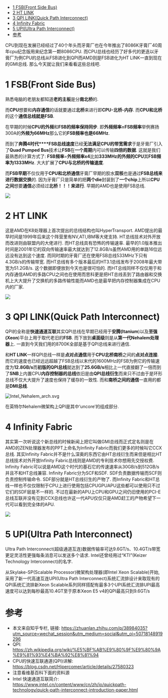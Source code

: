 
<!-- @import "[TOC]" {cmd="toc" depthFrom=1 depthTo=6 orderedList=false} -->

<!-- code_chunk_output -->

* [1 FSB(Front Side Bus)](#1-fsbfront-side-bus)
* [2 HT LINK](#2-ht-link)
* [3 QPI LINK(Quick Path Interconnect)](#3-qpi-linkquick-path-interconnect)
* [4 Infinity Fabric](#4-infinity-fabric)
* [5 UPI(Ultra Path Interconnect)](#5-upiultra-path-interconnect)
* [参考](#参考)

<!-- /code_chunk_output -->

CPU到现在发展已经经过了40个年头而牙膏厂也在今年推出了8086K牙膏厂40周年cpu纪念版用来纪念第一颗8086CPU. 而CPU总线也经历了好多代的更迭以牙膏厂为例CPU的总线从FSB进化到QPI而AMD则是FSB进化为HT LINK一直到现在的GMI总线. 那么今天就让我们来看看这些总线吧. 

# 1 FSB(Front Side Bus)

熟悉电脑的老朋友都知道**老的主板**是分**南北桥**的. 

而**CPU**想要和**内存通信**的话就要通过**北桥**来进行即**CPU\-北桥\-内存**. 而**CPU和北桥**的这个**通信总线就是FSB**. 

在早期的时候**CPU的外频**和**FSB的频率保持同步**. 即**外频频率=FSB频率**举例赛扬300A的**外频为66MHz**那么它的**FSB频率也是66MHz**. 

而到了**奔腾4时代****FSB总线速度**已经**无法满足CPU的带宽需求**于是牙膏厂引入了**Quad Pumped Bus**技术让**FSB**在**一个周期**内可以传输**四倍的数据**. 这就是我们最熟悉的计算方式了: **FSB频率**=**外频频率x4**比如**333MHz的外频的CPU**其**FSB频率为1333MHz**. 大大扩展了**CPU与北桥的传输速度**. 

而**FSB早期**不仅仅用于**CPU和北桥通信**牙膏厂早期的胶水**双核**也是通过**FSB总线来进行数据交换**的. 因为牙膏厂只是简单的把**两个die**封装到了**一个chip**上所以**CPU之间**想要**通信**必须经过**北桥！！！来进行**. 早期的AMD也是使用FSB总线. 

![](./images/2019-04-24-10-17-28.png)

# 2 HT LINK

这是AMD在K8处理器上首次提出的总线结构也叫HyperTransport. AMD提出的最早时间是1999年后来这个阵营里有NV,ATI,IBM等大佬支持. HT总线技术对外开放而改进则由联盟内的大佬进行. 而HT总线具有恐怖的传输速率. 最早的1.0版本推出时间是2001年它的双向传输速率最大就达到了12.8GB/s虽然AMD用的单路16位远远没有达到这个速度. 而同时期的牙膏厂还在使用FSB总线533MHz下只有4.3GB/s的传输带宽. 而HT总线有多个版本最后的HT3.1总线发布于2008年最大带宽为51.2GB/s. 这个数据即便放到今天也是很可怕的. 而HT总线同样不仅仅用于和内存通信AMD的多路CPU之间也在使用而思科更是把HT总线丢到了路由器和交换机上大大提升了交换机的多路传输性能而AMD也是最早把内存控制器集成在CPU内的厂家. 

![](./images/2019-04-24-10-31-54.png)

# 3 QPI LINK(Quick Path Interconnect)

QPI的全称是**快速通道互联**其实QPI总线在早期已经用于**安腾(Itanium**)以及**至强(Xeon**)平台上用于取代老旧的**FSB**. 而下放到**桌面级**则是从**第一代Nehalem处理器**上. 一直到今天我们用的8700K全部是基于QPI总线来进行通信. 

和**HT LINK**一样QPI总线一样是**点对点通信**用于**CPU****北桥****南桥**之间的**点对点连接**. 而它的速度也已经远远超越了FSB总线以末代的1600MHz的FSB为例它的传输速度为**12.8GB/s**而**初版的QPI总线**就达到了**25.6GB/s**相比上一代直接翻了一倍而到了**SNB**上内置CPU**内存控制器的总线**依旧是由**QPI总线衍生**而来只不过由于是环形总线不仅大大提升了速度也保持了缓存的一致性. 而和**南桥之间的通信**一直用的都是**DMI总线**. 

![Intel_Nehalem_arch.svg](./images/Intel_Nehalem_arch.svg)

在英特尔Nehalem微架构上QPI是其中‘uncore’的组成部分. 

# 4 Infinity Fabric

其实第一次听说这个新总线的时候新闻上把它叫做GMI总线而正式定名则是在AMD的ZEN处理器发布的PPT上命名为Infinity Fabric而我们更多的时候叫它CCX总线. 其实Infinity Fabric并不是什么深奥的东西它由HT总线衍生而来但是相比HT总线技术对外开放Infinity Fabric总线则是AMD的专利技术你想用先交授权费. Infinity Fabric可以说是AMD这个时代的基石它的传速速率从30GB/s到512GB/s并且不和HT总线兼容. Infinity Fabric分为SCF和SDF. SDF负责数据传输而SCF则负责控制传输命令. SDF部分就是HT总线衍生的产物了. 而Infinity Fabric和HT总线一样也不仅仅限制于CPU上进行使用包括CPUGPUAPU这些都可以使用只不过它们的SDF层是不一样的. 不过在最新的APU上CPU和GPU之间仍旧使用的PCI-E总线互联并没有见到CCX总线也许这一代APU仅仅只是AMD赶工的产物希望下一代可以看到完全体的APU. 

![](./images/2019-04-24-11-04-10.png)

# 5 UPI(Ultra Path Interconnect)

Ultra Path Interconnect(超级通道互连)数据传输率可达9.6GT/s、10.4GT/s带宽更足灵活性更强每条消息可以发送多个请求. Intel还曾经用过“KTI”(Keizer Technology Interconnect)的名字. 

从Skylake\-SP(Scalable Processor)微架构处理器(即Intel Xeon Scalable)开始, 采用了新一代高速互连UPI(Ultra Path Interconnect)系统汇流排设计来取现有的QPI系统汇流排新Xeon Scalable系列同样搭配有最多3个UPI系统汇流排UPI最高速度可以达到每秒最高10.4GT至于原本Xeon E5 v4的QPI最高只到9.6GT/s

# 参考

- 本文来自知乎专栏, 链接: https://zhuanlan.zhihu.com/p/38984035?utm_source=wechat_session&utm_medium=social&utm_oi=50718148919296
- QPI: https://zh.wikipedia.org/wiki/%E5%BF%AB%E9%80%9F%E9%80%9A%E9%81%93%E4%BA%92%E8%81%94
- CPU的快速互联通道(QPI)详解: https://blog.csdn.net/Hipercomer/article/details/27580323
- 注意看维基百科下面的资料源
- Intel 快速通道互联简介: https://www.intel.cn/content/www/cn/zh/io/quickpath-technology/quick-path-interconnect-introduction-paper.html